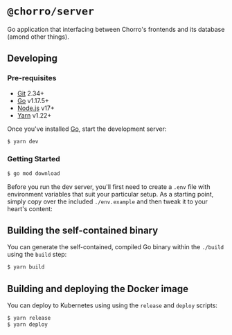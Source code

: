 # `@chorro/server`

Go application that interfacing between Chorro's frontends and its database
(amond other things).

## Developing

### Pre-requisites

- [Git](https://git-scm.com/) 2.34+
- [Go](https://go.dev/) v1.17.5+
- [Node.js](https://nodejs.dev/) v17+
- [Yarn](https://nodejs.dev/) v1.22+

Once you've installed [Go](https://go.dev/learn/), start the development server:

```bash
$ yarn dev
```

### Getting Started

```bash
$ go mod download
```

Before you run the dev server, you'll first need to create a `.env` file with
environment variables that suit your particular setup. As a starting point,
simply copy over the included `./env.example` and then tweak it to your heart's
content:

## Building the self-contained binary

You can generate the self-contained, compiled Go binary within the `./build`
using the `build` step:

```bash
$ yarn build
```

## Building and deploying the Docker image

You can deploy to Kubernetes using using the `release` and `deploy` scripts:

```bash
$ yarn release
$ yarn deploy
```
